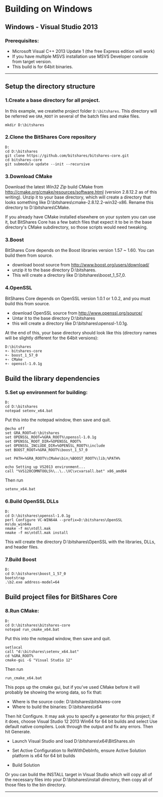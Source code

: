 # Building on Windows

## Windows - Visual Studio 2013 

### Prerequisites:

- Microsoft Visual C++ 2013 Update 1 (the free Express edition will work)
- If you have multiple MSVS installation use MSVS Developer console from target version.
- This build is for 64bit binaries.

***

## Setup the directory structure

### 1.Create a base directory for all project.

In this example, we createthe project folder `D:\bitshares`.  This directory will be referred we `GRA_ROOT` in several of the batch files and make files.

    mkdir D:\bitshares

### 2.Clone the BitShares Core repository

    D:
    cd D:\bitshares
    git clone https://github.com/bitshares/bitshares-core.git
    cd bitshares-core
    git submodule update --init --recursive

### 3.Download CMake

Download the latest *Win32 Zip* build CMake from http://cmake.org/cmake/resources/software.html (version 2.8.12.2 as of this writing). Unzip it to your base directory, which will create a directory that looks something like D:\bitshares\cmake-2.8.12.2-win32-x86. Rename this directory to D:\bitshares\CMake.

If you already have CMake installed elsewhere on your system you can use it, but BitShares Core has a few batch files that expect it to be in the base directory's CMake subdirectory, so those scripts would need tweaking.

### 3.Boost

BitShares Core depends on the Boost libraries version 1.57 ~ 1.60. You can build them from source.

- download boost source from http://www.boost.org/users/download/
- unzip it to the base directory D:\bitshares.
- This will create a directory like D:\bitshares\boost_1_57_0.


### 4.OpenSSL

BitShares Core depends on OpenSSL version 1.0.1 or 1.0.2, and you must build this from source.
   
- download OpenSSL source from http://www.openssl.org/source/
- Untar it to the base directory D:\bitshares
- this will create a directory like D:\bitshares\openssl-1.0.1g.

At the end of this, your base directory should look like this (directory names will be slightly different for the 64bit versions):

    D:\bitshares
    +- bitshares-core
    +- boost_1_57_0
    +- CMake
    +- openssl-1.0.1g


## Build the library dependencies

### 5.Set up environment for building:

    D:
    cd D:\bitshares
    notepad setenv_x64.bat

Put this into the notepad window, then save and quit.

    @echo off
    set GRA_ROOT=d:\bitshares
    set OPENSSL_ROOT=%GRA_ROOT%\openssl-1.0.1g
    set OPENSSL_ROOT_DIR=%OPENSSL_ROOT%
    set OPENSSL_INCLUDE_DIR=%OPENSSL_ROOT%\include
    set BOOST_ROOT=%GRA_ROOT%\boost_1_57_0

    set PATH=%GRA_ROOT%\CMake\bin;%BOOST_ROOT%\lib;%PATH%

    echo Setting up VS2013 environment...
    call "%VS120COMNTOOLS%\..\..\VC\vcvarsall.bat" x86_amd64

Then run

    setenv_x64.bat

### 6.Build OpenSSL DLLs

    D:
    cd D:\bitshares\openssl-1.0.1g
    perl Configure VC-WIN64A --prefix=D:\bitshares\OpenSSL
    ms\do_win64a
    nmake -f ms\ntdll.mak
    nmake -f ms\ntdll.mak install

This will create the directory D:\bitshares\OpenSSL with the libraries, DLLs, and header files.

### 7.Build Boost

    D:
    cd D:\bitshares\boost_1_57_0
    bootstrap
    .\b2.exe address-model=64

## Build project files for BitShares Core

### 8.Run CMake:

    D:
    cd D:\bitshares\bitshares-core
    notepad run_cmake_x64.bat

Put this into the notepad window, then save and quit.

    setlocal
    call "d:\bitshares\setenv_x64.bat"
    cd %GRA_ROOT%
    cmake-gui -G "Visual Studio 12"

Then run

    run_cmake_x64.bat

This pops up the cmake gui, but if you've used CMake before it will probably be showing the wrong data, so fix that:

- Where is the source code: D:\bitshares\bitshares-core
- Where to build the binaries: D:\bitshares\x64

Then hit Configure. It may ask you to specify a generator for this project; if it does, choose Visual Studio 12 2013 Win64 for 64 bit builds and select Use default native compilers. Look through the output and fix any errors. Then hit Generate.

- Launch Visual Studio and load D:\bitshares\x64\BitShares.sln

- Set Active Configuration to RelWithDebInfo, ensure Active Solution platform is x64 for 64 bit builds

- Build Solution

Or you can build the INSTALL target in Visual Studio which will copy all of the necessary files into your D:\bitshares\install directory, then copy all of those files to the bin directory.


***
